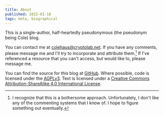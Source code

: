 ```yaml
---
title: About
published: 2015-01-18
tags: meta, biographical
---
```


This is a single-author, half-heartedly pseudonymous (the pseudonym being Cole)
blog.

<!--more-->

You can contact me at [colehaus@cryptolab.net](mailto:colehaus@cryptolab.net).
<span class="noted">If you have any comments, please message me and I'll
try to incorporate and attribute them.</span>[^comment] If I've
referenced a resource that you can't access, but would like to, please message
me.

You can find the source for this blog at
[GitHub](https://github.com/colehaus/ColEx). Where possible, code is licensed
under the [AGPLv3](https://www.gnu.org/licenses/agpl-3.0.html). Text is licensed
under a <a rel="license" href="http://creativecommons.org/licenses/by-sa/4.0/">
Creative Commons Attribution-ShareAlike 4.0 International License</a>.

[^comment]: I recognize that this is a bothersome approach. Unfortunately, I
don't like any of the commenting systems that I know of. I hope to figure
something out eventually.
